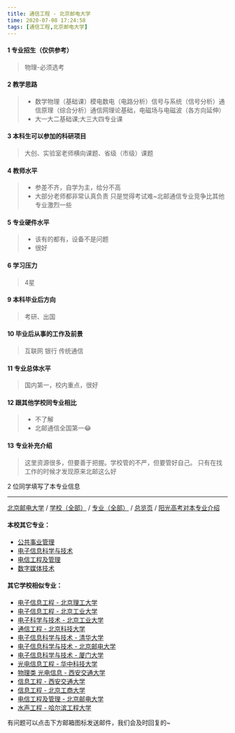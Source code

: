 ```yaml
---
title: 通信工程 - 北京邮电大学
time: 2020-07-08 17:24:58
tags: [通信工程,北京邮电大学]
---
```

#### 1 专业招生（仅供参考）  
> 物理-必须选考


#### 2 教学思路
> - 数学物理（基础课）模电数电（电路分析）信号与系统（信号分析）通信原理（综合分析）通信网理论基础，电磁场与电磁波（各方向延伸）
> - 大一大二基础课;大三大四专业课


#### 3 本科生可以参加的科研项目
>  大创、实验室老师横向课题、省级（市级）课题


#### 4 教师水平
> - 参差不齐，自学为主，给分不高
> - 大部分老师都非常认真负责 只是觉得考试难~北邮通信专业竞争比其他专业激烈一些


#### 5 专业硬件水平
> - 该有的都有，设备不是问题
> - 很好


#### 6 学习压力
> 4星


#### 9 本科毕业后方向
> 考研、出国


#### 10 毕业后从事的工作及前景
> 互联网 银行 传统通信


#### 11 专业总体水平
> 国内第一，校内重点，很好


#### 12 跟其他学校同专业相比
> - 不了解
> - 北邮通信全国第一😂


#### 13 专业补充介绍
> 这里资源很多，但要善于把握。学校管的不严，但要管好自己。
> 只有在找工作的时候才发现原来北邮这么好

2 位同学填写了本专业信息
***
[北京邮电大学](https://univgo.github.io/2020/07/08/北京邮电大学) / [学校（全部）](https://univgo.github.io/2020/07/09/学校汇总页) / [专业（全部）](https://univgo.github.io/2020/07/09/专业汇总页) / [总览页](https://univgo.github.io/2020/07/09/总览) / [阳光高考对本专业介绍](http://gaokao.chsi.com.cn/sch/zyk/view.do?schId=73394566&specId=73384332)
#### 本校其它专业：
- [公共事业管理](https://univgo.github.io/2020/07/08/公共事业管理%20-%20北京邮电大学)
- [电子信息科学与技术](https://univgo.github.io/2020/07/08/电子信息科学与技术%20-%20北京邮电大学)
- [电信工程及管理](https://univgo.github.io/2020/07/08/电信工程及管理%20-%20北京邮电大学)
- [数字媒体技术](https://univgo.github.io/2020/07/08/数字媒体技术%20-%20北京邮电大学)

#### 其它学校相似专业：
- [电子信息工程 - 北京理工大学](https://univgo.github.io/2020/07/08/电子信息%20-%20北京理工大学)
- [电子信息工程 - 北京工业大学](https://univgo.github.io/2020/07/08/电子信息工程%20-%20北京工业大学)
- [电子科学与技术 - 北京工业大学](https://univgo.github.io/2020/07/08/电子科学与技术%20-%20北京工业大学)
- [通信工程 - 北京科技大学](https://univgo.github.io/2020/07/08/通信工程%20-%20北京科技大学)
- [电子信息科学与技术 - 清华大学](https://univgo.github.io/2020/07/08/电子信息科学与技术%20-%20清华大学)
- [电子信息科学与技术 - 北京邮电大学](https://univgo.github.io/2020/07/08/电子信息科学与技术%20-%20北京邮电大学)
- [电子信息科学与技术 - 厦门大学](https://univgo.github.io/2020/07/08/电子信息科学与技术%20-%20厦门大学)
- [光电信息工程 - 华中科技大学](https://univgo.github.io/2020/07/08/光电信息工程%20-%20华中科技大学)
- [物理类 光电信息 - 西安交通大学](https://univgo.github.io/2020/07/08/物理类%20光电信息%20-%20西安交通大学)
- [信息工程 - 西安交通大学](https://univgo.github.io/2020/07/08/信息工程%20-%20西安交通大学)
- [信息工程 - 北京工商大学](https://univgo.github.io/2020/07/08/信息工程%20-%20北京工商大学)
- [电信工程及管理 - 北京邮电大学](https://univgo.github.io/2020/07/08/电信工程及管理%20-%20北京邮电大学)
- [水声工程 - 哈尔滨工程大学](https://univgo.github.io/2020/07/08/水声工程%20-%20哈尔滨工程大学)


有问题可以点击下方邮箱图标发送邮件，我们会及时回复的~
